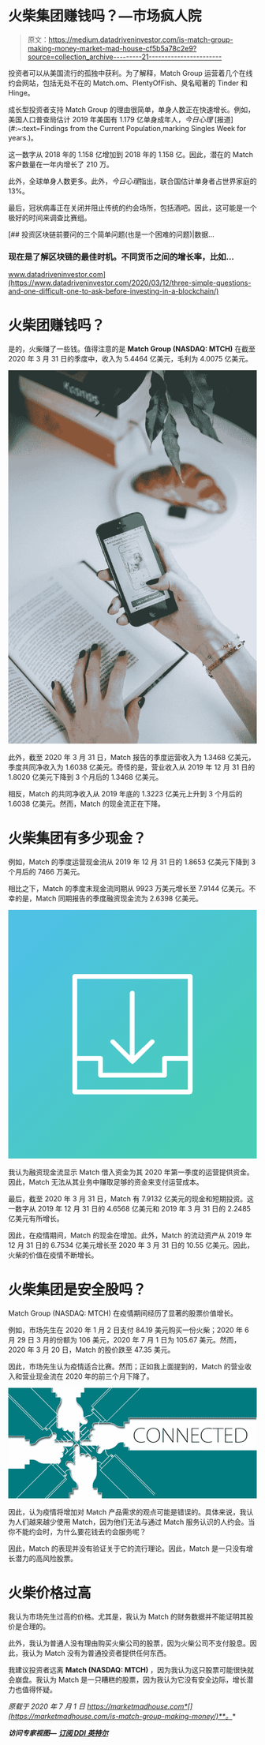 # 火柴集团赚钱吗？—市场疯人院

> 原文：<https://medium.datadriveninvestor.com/is-match-group-making-money-market-mad-house-cf5b5a78c2e9?source=collection_archive---------21----------------------->

投资者可以从美国流行的孤独中获利。为了解释，Match Group 运营着几个在线约会网站，包括无处不在的 Match.om、PlentyOfFish、臭名昭著的 Tinder 和 Hinge。

成长型投资者支持 Match Group 的理由很简单，单身人数正在快速增长。例如，美国人口普查局估计 2019 年美国有 1.179 亿单身成年人，*今日心理* [报道](#:~:text=Findings from the Current Population,marking Singles Week for years.)。

这一数字从 2018 年的 1.158 亿增加到 2018 年的 1.158 亿。因此，潜在的 Match 客户数量在一年内增长了 210 万。

此外，全球单身人数更多。此外，*今日心理*指出，联合国估计单身者占世界家庭的 13%。

最后，冠状病毒正在关闭并阻止传统的约会场所，包括酒吧。因此，这可能是一个极好的时间来调查比赛组。

[](https://www.datadriveninvestor.com/2020/03/12/three-simple-questions-and-one-difficult-one-to-ask-before-investing-in-a-blockchain/) [## 投资区块链前要问的三个简单问题(也是一个困难的问题)|数据…

### 现在是了解区块链的最佳时机。不同货币之间的增长率，比如…

www.datadriveninvestor.com](https://www.datadriveninvestor.com/2020/03/12/three-simple-questions-and-one-difficult-one-to-ask-before-investing-in-a-blockchain/) 

# 火柴团赚钱吗？

是的，火柴赚了一些钱。值得注意的是 **Match Group (NASDAQ: MTCH)** 在截至 2020 年 3 月 31 日的季度中，收入为 5.4464 亿美元，毛利为 4.0075 亿美元。

![](img/7d66de162d2c60ab042818265d1b528e.png)

此外，截至 2020 年 3 月 31 日，Match 报告的季度运营收入为 1.3468 亿美元，季度共同净收入为 1.6038 亿美元。奇怪的是，营业收入从 2019 年 12 月 31 日的 1.8020 亿美元下降到 3 个月后的 1.3468 亿美元。

相反，Match 的共同净收入从 2019 年底的 1.3223 亿美元上升到 3 个月后的 1.6038 亿美元。然而，Match 的现金流正在下降。

# 火柴集团有多少现金？

例如，Match 的季度运营现金流从 2019 年 12 月 31 日的 1.8653 亿美元下降到 3 个月后的 7466 万美元。

相比之下，Match 的季度末现金流同期从 9923 万美元增长至 7.9144 亿美元。不幸的是，Match 同期报告的季度融资现金流为 2.6398 亿美元。

![](img/0731911dd65ff0e68658f2edfd5454df.png)

我认为融资现金流显示 Match 借入资金为其 2020 年第一季度的运营提供资金。因此，Match 无法从其业务中赚取足够的资金来支付运营成本。

最后，截至 2020 年 3 月 31 日，Match 有 7.9132 亿美元的现金和短期投资。这一数字从 2019 年 12 月 31 日的 4.6568 亿美元和 2019 年 3 月 31 日的 2.2485 亿美元有所增长。

因此，在疫情期间，Match 的现金在增加。此外，Match 的流动资产从 2019 年 12 月 31 日的 6.7534 亿美元增长至 2020 年 3 月 31 日的 10.55 亿美元。因此，火柴的价值在疫情不断增长。

# 火柴集团是安全股吗？

Match Group (NASDAQ: MTCH) 在疫情期间经历了显著的股票价值增长。

例如，市场先生在 2020 年 1 月 2 日支付 84.19 美元购买一份火柴；2020 年 6 月 29 日 3 月的份额为 106 美元，2020 年 7 月 1 日为 105.67 美元。然而，2020 年 3 月 20 日，Match 的股价跌至 47.35 美元。

因此，市场先生认为疫情适合比赛。然而；正如我上面提到的，Match 的营业收入和营业现金流在 2020 年的前三个月下降了。

![](img/7cf08e6e7d5ffb6ba8824db0b8456e80.png)

因此，认为疫情将增加对 Match 产品需求的观点可能是错误的。具体来说，我认为人们越来越少使用 Match，因为他们无法与通过 Match 服务认识的人约会。当你不能约会时，为什么要花钱去约会服务呢？

因此，Match 的表现并没有验证关于它的流行理论。因此，Match 是一只没有增长潜力的高风险股票。

# 火柴价格过高

我认为市场先生过高的价格。尤其是，我认为 Match 的财务数据并不能证明其股价是合理的。

此外，我认为普通人没有理由购买火柴公司的股票，因为火柴公司不支付股息。因此，我认为 Match 没有为普通投资者提供任何东西。

我建议投资者远离 **Match (NASDAQ: MTCH)** ，因为我认为这只股票可能很快就会崩盘。我认为 Match 是一只糟糕的股票，因为我认为它没有安全边际，增长潜力也值得怀疑。

*原载于 2020 年 7 月 1 日 https://marketmadhouse.com*[](https://marketmadhouse.com/is-match-group-making-money/)**。**

***访问专家视图—** [**订阅 DDI 英特尔**](https://datadriveninvestor.com/ddi-intel)*